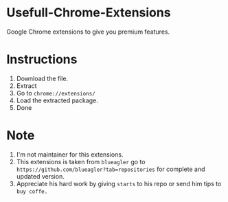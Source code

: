 # Usefull-Chrome-Extensions
Google Chrome extensions to give you premium features.

# Instructions
1. Download the file.
2. Extract
3. Go to `chrome://extensions/`
4. Load the extracted package.
5. Done

# Note
1. I'm not maintainer for this extensions.
2. This extensions is taken from `blueagler` go to `https://github.com/blueagler?tab=repositories` for complete and updated version.
3. Appreciate his hard work by giving `starts` to his repo or send him tips to `buy coffe.`
